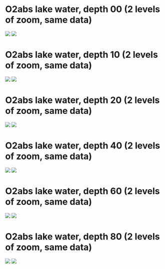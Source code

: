 # O2abs lake water, depth 00 (2 levels of zoom, same data) 

![](../figures/O2absdepth00.png) 
![](../figures/O2absdepth00zoomed1.png) 


# O2abs lake water, depth 10 (2 levels of zoom, same data) 

![](../figures/O2absdepth10.png) 
![](../figures/O2absdepth10zoomed1.png) 


# O2abs lake water, depth 20 (2 levels of zoom, same data) 

![](../figures/O2absdepth20.png) 
![](../figures/O2absdepth20zoomed1.png) 


# O2abs lake water, depth 40 (2 levels of zoom, same data) 

![](../figures/O2absdepth40.png) 
![](../figures/O2absdepth40zoomed1.png) 


# O2abs lake water, depth 60 (2 levels of zoom, same data) 

![](../figures/O2absdepth60.png) 
![](../figures/O2absdepth60zoomed1.png) 


# O2abs lake water, depth 80 (2 levels of zoom, same data) 

![](../figures/O2absdepth80.png) 
![](../figures/O2absdepth80zoomed1.png) 


